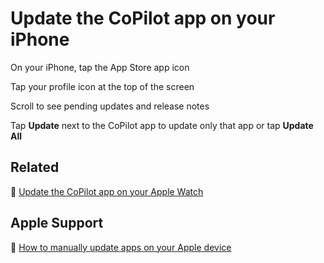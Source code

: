# Update the CoPilot app on your iPhone

On your iPhone, tap the App Store app icon

Tap your profile icon at the top of the screen

Scroll to see pending updates and release notes

Tap **Update** next to the CoPilot app to update only that app or tap **Update All**

## Related

📌 [Update the CoPilot app on your Apple Watch](../apple-watch/update-the-copilot-app-on-your-apple-watch.md)

## Apple Support

🔗 [How to manually update apps on your Apple device](https://support.apple.com/en-us/HT202180)
